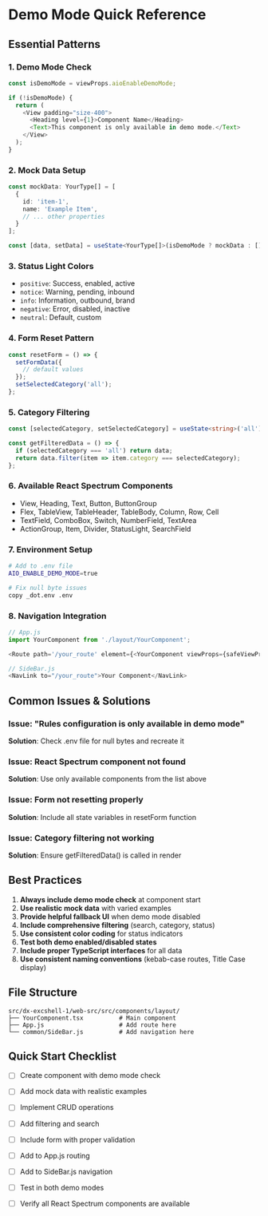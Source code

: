 # Demo Mode Quick Reference

## Essential Patterns

### 1. Demo Mode Check
```typescript
const isDemoMode = viewProps.aioEnableDemoMode;

if (!isDemoMode) {
  return (
    <View padding="size-400">
      <Heading level={1}>Component Name</Heading>
      <Text>This component is only available in demo mode.</Text>
    </View>
  );
}
```

### 2. Mock Data Setup
```typescript
const mockData: YourType[] = [
  {
    id: 'item-1',
    name: 'Example Item',
    // ... other properties
  }
];

const [data, setData] = useState<YourType[]>(isDemoMode ? mockData : []);
```

### 3. Status Light Colors
- `positive`: Success, enabled, active
- `notice`: Warning, pending, inbound
- `info`: Information, outbound, brand
- `negative`: Error, disabled, inactive
- `neutral`: Default, custom

### 4. Form Reset Pattern
```typescript
const resetForm = () => {
  setFormData({
    // default values
  });
  setSelectedCategory('all');
};
```

### 5. Category Filtering
```typescript
const [selectedCategory, setSelectedCategory] = useState<string>('all');

const getFilteredData = () => {
  if (selectedCategory === 'all') return data;
  return data.filter(item => item.category === selectedCategory);
};
```

### 6. Available React Spectrum Components
- View, Heading, Text, Button, ButtonGroup
- Flex, TableView, TableHeader, TableBody, Column, Row, Cell
- TextField, ComboBox, Switch, NumberField, TextArea
- ActionGroup, Item, Divider, StatusLight, SearchField

### 7. Environment Setup
```bash
# Add to .env file
AIO_ENABLE_DEMO_MODE=true

# Fix null byte issues
copy _dot.env .env
```

### 8. Navigation Integration
```javascript
// App.js
import YourComponent from './layout/YourComponent';

<Route path='/your_route' element={<YourComponent viewProps={safeViewProps} />} />

// SideBar.js
<NavLink to="/your_route">Your Component</NavLink>
```

## Common Issues & Solutions

### Issue: "Rules configuration is only available in demo mode"
**Solution**: Check .env file for null bytes and recreate it

### Issue: React Spectrum component not found
**Solution**: Use only available components from the list above

### Issue: Form not resetting properly
**Solution**: Include all state variables in resetForm function

### Issue: Category filtering not working
**Solution**: Ensure getFilteredData() is called in render

## Best Practices

1. **Always include demo mode check** at component start
2. **Use realistic mock data** with varied examples
3. **Provide helpful fallback UI** when demo mode disabled
4. **Include comprehensive filtering** (search, category, status)
5. **Use consistent color coding** for status indicators
6. **Test both demo enabled/disabled states**
7. **Include proper TypeScript interfaces** for all data
8. **Use consistent naming conventions** (kebab-case routes, Title Case display)

## File Structure
```
src/dx-excshell-1/web-src/src/components/layout/
├── YourComponent.tsx          # Main component
├── App.js                     # Add route here
└── common/SideBar.js          # Add navigation here
```

## Quick Start Checklist
- [ ] Create component with demo mode check
- [ ] Add mock data with realistic examples
- [ ] Implement CRUD operations
- [ ] Add filtering and search
- [ ] Include form with proper validation
- [ ] Add to App.js routing
- [ ] Add to SideBar.js navigation
- [ ] Test in both demo modes
- [ ] Verify all React Spectrum components are available

